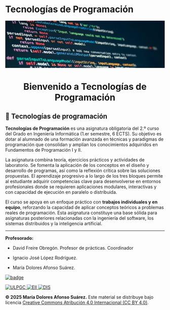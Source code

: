 # Tecnologías de Programación
![Portada](files/tp.png "Tecnologías de Programación")

<h1 style="text-align: center;">Bienvenido a Tecnologías de Programación</h1>

## 📱 Tecnologías de programación

**Tecnologías de Programación** es una asignatura obligatoria del 2.º curso del Grado en Ingeniería Informática (1.er semestre, 6 ECTS). Su objetivo es dotar al alumnado de una formación avanzada en técnicas y paradigmas de programación que consolidan y amplían los conocimientos adquiridos en Fundamentos de Programación I y II.

La asignatura combina teoría, ejercicios prácticos y actividades de laboratorio. Se fomenta la aplicación de los conceptos en el diseño y desarrollo de programas, así como la reflexión crítica sobre las soluciones propuestas. El aprendizaje progresivo a lo largo de los tres bloques permite al estudiante adquirir competencias clave para desenvolverse en entornos profesionales donde se requieren aplicaciones modulares, interactivas y con capacidad de ejecución en paralelo o distribuida.

El curso se apoya en un enfoque práctico con **trabajos individuales y en equipo**, reforzando la capacidad de aplicar conceptos teóricos a problemas reales de programación. Esta asignatura constituye una base sólida para asignaturas posteriores relacionadas con la ingeniería del software, los sistemas distribuidos y la inteligencia artificial.

---

**Profesorado:**

- David Freire Obregón. Profesor de prácticas. Coordinador  
  
- Ignacio José López Rodríguez.
  
- María Dolores Afonso Suárez. 
  

<a href="files/PDA_GII_40963_TP_2025_2026.pdf" target="_blank"><img src="https://img.shields.io/badge/PDA-2025%2F26-blue" alt="badge"/></a>

<a href="https://www.ulpgc.es" target="_blank">
  <img src="https://img.shields.io/badge/ULPGC-Universidad-blue" alt="ULPGC">
</a>
<a href="https://eii.ulpgc.es" target="_blank">
  <img src="https://img.shields.io/badge/EII-Escuela-blue" alt="EII">
</a>
<a href="https://www.dis.ulpgc.es" target="_blank">
  <img src="https://img.shields.io/badge/DIS-Departamento-blue" alt="DIS">
</a>

**© 2025 María Dolores Afonso Suárez.** Este material se distribuye bajo licencia
[Creative Commons Atribución 4.0 Internacional (CC BY 4.0)](https://creativecommons.org/licenses/by/4.0/deed.es).

